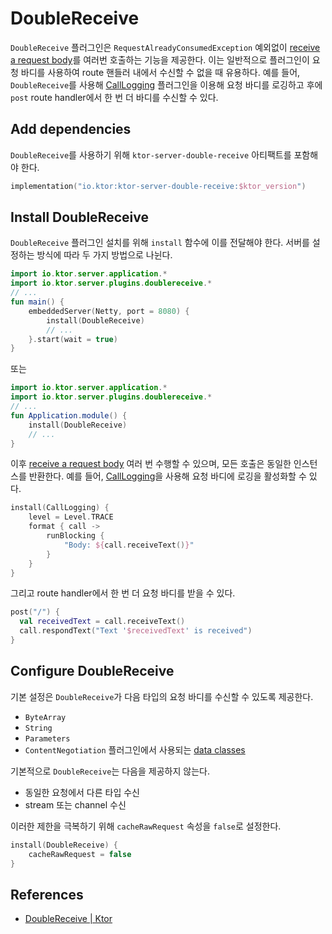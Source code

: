 # DoubleReceive

`DoubleReceive` 플러그인은 `RequestAlreadyConsumedException`
예외없이 [receive a request body](https://ktor.io/docs/requests.html#body_contents)를 여러번 호출하는 기능을 제공한다. 이는 일반적으로 
플러그인이 요청 바디를 사용하여 route 핸들러 내에서 수신할 수 없을 때 유용하다. 예를 들어, `DoubleReceive`를 사용해 [CallLogging](https://ktor.io/docs/call-logging.html) 플러그인을 이용해 요청 바디를 로깅하고 후에 `post` route handler에서 한 번 더 바디를 수신할 수 있다.

## Add dependencies

`DoubleReceive`를 사용하기 위해 `ktor-server-double-receive` 아티팩트를 포함해야 한다.

```kotlin
implementation("io.ktor:ktor-server-double-receive:$ktor_version")
```

## Install DoubleReceive

`DoubleReceive` 플러그인 설치를 위해 `install` 함수에 이를 전달해야 한다. 서버를 설정하는 방식에 따라 두 가지 방법으로 나뉜다.

```kotlin
import io.ktor.server.application.*
import io.ktor.server.plugins.doublereceive.*
// ...
fun main() {
    embeddedServer(Netty, port = 8080) {
        install(DoubleReceive)
        // ...
    }.start(wait = true)
}
```

또는 

```kotlin
import io.ktor.server.application.*
import io.ktor.server.plugins.doublereceive.*
// ...
fun Application.module() {
    install(DoubleReceive)
    // ...
}
```

이후 [receive a request body](https://ktor.io/docs/requests.html#body_contents) 여러 번 수행할 수 있으며, 모든 호출은 동일한 인스턴스를 반환한다. 예를 들어, [CallLogging](https://ktor.io/docs/call-logging.html)을 사용해 요청 바디에 로깅을 활성화할 수 있다.

```kotlin
install(CallLogging) {
    level = Level.TRACE
    format { call ->
        runBlocking {
            "Body: ${call.receiveText()}"
        }
    }
}
```

그리고 route handler에서 한 번 더 요청 바디를 받을 수 있다.

```kotlin
post("/") {
  val receivedText = call.receiveText()
  call.respondText("Text '$receivedText' is received")
}
```

## Configure DoubleReceive

기본 설정은 `DoubleReceive`가 다음 타입의 요청 바디를 수신할 수 있도록 제공한다.

* `ByteArray`
* `String`
* `Parameters`
* `ContentNegotiation` 플러그인에서 사용되는 [data classes](https://ktor.io/docs/serialization.html#create_data_class)

기본적으로 `DoubleReceive`는 다음을 제공하지 않는다.

* 동일한 요청에서 다른 타입 수신
* stream 또는 channel 수신

이러한 제한을 극복하기 위해 `cacheRawRequest` 속성을 `false`로 설정한다.

```kotlin
install(DoubleReceive) {
    cacheRawRequest = false
}
```

## References

* [DoubleReceive | Ktor](https://ktor.io/docs/double-receive.html)